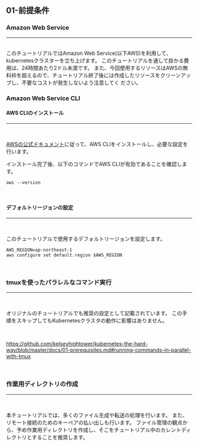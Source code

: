 ## **01-前提条件**

### **Amazon Web Service**
---
<br>
このチュートリアルではAmazon Web Service(以下AWS)を利用して、kubernetesクラスターを立ち上げます。
このチュートリアルを通して掛かる費用は、24時間あたり2ドル未満です。
また、今回使用するリソースはAWSの無料枠を超えるので、チュートリアル終了後には作成したリソースをクリーンアップし、不要なコストが発生しないよう注意してく
ださい。

<br>

### **Amazon Web Service CLI**

#### **AWS CLIのインストール**
---
<br>

[AWSの公式ドキュメント](https://aws.amazon.com/jp/cli/)に従って、AWS CLIをインストールし、必要な設定を行います。

インストール完了後、以下のコマンドでAWS CLIが有効であることを確認します。

```
aws --version
```

<br>

#### **デフォルトリージョンの設定**
---
<br>

このチュートリアルで使用するデフォルトリージョンを設定します。

```
AWS_REGION=ap-northeast-1
aws configure set default.region $AWS_REGION
```

<br>

### **tmuxを使ったパラレルなコマンド実行**
---

<br>

オリジナルのチュートリアルでも推奨の設定として記載されています。
この手順をスキップしてもKubernetesクラスタの動作に影響はありません。

<br>

https://github.com/kelseyhightower/kubernetes-the-hard-way/blob/master/docs/01-prerequisites.md#running-commands-in-parallel-with-tmux

<br>

### **作業用ディレクトリの作成**
---

<br>

本チュートリアルでは、多くのファイル生成や転送の処理を行います。
また、リモート接続のためのキーペアの払い出しも行います。
ファイル管理の観点から、予め作業用ディレクトリを作成し、そこをチュートリアル中のカレントディレクトリとすることを推奨します。
